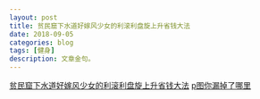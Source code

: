 ```yaml
---
layout: post
title: 贫民窟下水道好嫁风少女的利滚利盘旋上升省钱大法
date: 2018-09-05
categories: blog
tags: [健身]
description: 文章金句。
---
```


[贫民窟下水道好嫁风少女的利滚利盘旋上升省钱大法](http://www.lukou.com/userfeed/16444185)
[p图你漏掉了哪里](http://www.lukou.com/userfeed/15355490)
